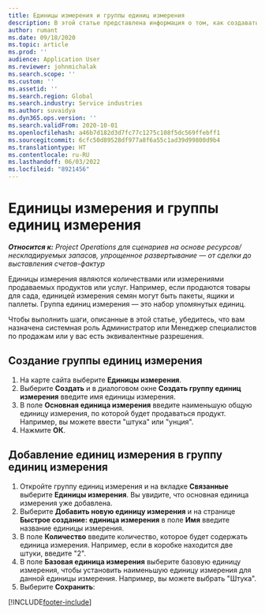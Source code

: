 ```yaml
---
title: Единицы измерения и группы единиц измерения
description: В этой статье представлена информация о том, как создавать единицы измерения и группы единиц измерения в Dynamics 365 Project Operations.
author: rumant
ms.date: 09/18/2020
ms.topic: article
ms.prod: ''
audience: Application User
ms.reviewer: johnmichalak
ms.search.scope: ''
ms.custom: ''
ms.assetid: ''
ms.search.region: Global
ms.search.industry: Service industries
ms.author: suvaidya
ms.dyn365.ops.version: ''
ms.search.validFrom: 2020-10-01
ms.openlocfilehash: a46b7d182d3d7fc77c1275c108f5dc569ffebff1
ms.sourcegitcommit: 6cfc50d89528df977a8f6a55c1ad39d99800d9b4
ms.translationtype: HT
ms.contentlocale: ru-RU
ms.lasthandoff: 06/03/2022
ms.locfileid: "8921456"
---
```

# <a name="units-and-unit-groups"></a>Единицы измерения и группы единиц измерения

_**Относится к:** Project Operations для сценариев на основе ресурсов/нескладируемых запасов, упрощенное развертывание — от сделки до выставления счетов-фактур_

Единицы измерения являются количествами или измерениями продаваемых продуктов или услуг. Например, если продаются товары для сада, единицей измерения семян могут быть пакеты, ящики и паллеты. Группа единиц измерения — это набор упомянутых единиц.

Чтобы выполнить шаги, описанные в этой статье, убедитесь, что вам назначена системная роль Администратор или Менеджер специалистов по продажам или у вас есть эквивалентные разрешения.

## <a name="create-a-unit-group"></a>Создание группы единиц измерения

1. На карте сайта выберите **Единицы измерения**.
2. Выберите **Создать** и в диалоговом окне **Создать группу единиц измерения** введите имя единицы измерения.
3. В поле **Основная единица измерения** введите наименьшую общую единицу измерения, по которой будет продаваться продукт. Например, вы можете ввести "штука" или "унция".
4. Нажмите **ОК**.

## <a name="add-units-to-a-unit-group"></a>Добавление единиц измерения в группу единиц измерения

1. Откройте группу единиц измерения и на вкладке **Связанные** выберите **Единицы измерения**. Вы увидите, что основная единица измерения уже добавлена.
2. Выберите **Добавить новую единицу измерения** и на странице **Быстрое создание: единица измерения** в поле **Имя** введите название единицы измерения.
3. В поле **Количество** введите количество, которое будет содержать единица измерения. Например, если в коробке находится две штуки, введите "2". 
4. В поле **Базовая единица измерения** выберите базовую единицу измерения, чтобы установить наименьшую единицу измерения для данной единицы измерения. Например, вы можете выбрать "Штука".
5. Выберите **Сохранить**:


[!INCLUDE[footer-include](../includes/footer-banner.md)]